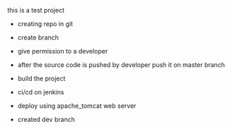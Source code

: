 this is a test project
- creating repo in git
- create branch
- give permission to a developer
- after the source code is pushed by developer push it on master branch
- build the project
- ci/cd on jenkins
- deploy using apache_tomcat web server



- created dev branch

